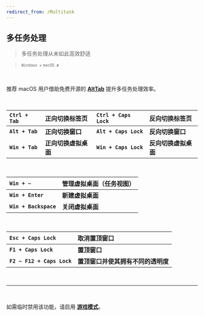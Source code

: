 ```yaml
---
redirect_from: /Multitask
---
```


## 多任务处理

> 多任务处理从未如此高效舒适

> <small>`Windows ✔` `macOS ✘`</small>

<br>

推荐 macOS 用户借助免费开源的 [**AltTab**](https://Alt-Tab-macOS.Netlify.App) 提升多任务处理效率。

<br>

| **`Ctrl + Tab`** | 正向切换标签页       | **`Ctrl + Caps Lock`** | 反向切换标签页       |
| :--------------- | :------------------- | :--------------------- | :------------------- |
| **`Alt + Tab`**  | **正向切换窗口**     | **`Alt + Caps Lock`**  | **反向切换窗口**     |
| **`Win + Tab`**  | **正向切换虚拟桌面** | **`Win + Caps Lock`**  | **反向切换虚拟桌面** |

<br>

| **`Win + ~`**         | 管理虚拟桌面（任务视图） |
| :-------------------- | :----------------------- |
| **`Win + Enter`**     | **新建虚拟桌面**         |
| **`Win + Backspace`** | **关闭虚拟桌面**         |

<br>

| **`Esc + Caps Lock`**      | 取消置顶窗口                       |
| :------------------------- | :--------------------------------- |
| **`F1 + Caps Lock`**       | **置顶窗口**                       |
| **`F2 ~ F12 + Caps Lock`** | **置顶窗口并使其拥有不同的透明度** |

<br>

---

<br>

如需临时禁用该功能，请启用 [**游戏模式**](/game)。
